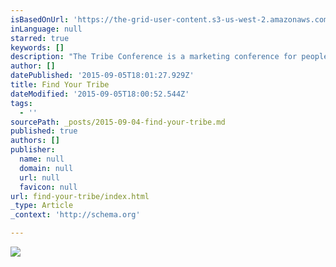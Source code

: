 ```yaml
---
isBasedOnUrl: 'https://the-grid-user-content.s3-us-west-2.amazonaws.com/a983fe77-2d88-4b99-a107-16e625d07d4e.jpg'
inLanguage: null
starred: true
keywords: []
description: "The Tribe Conference is a marketing conference for people who don't think of themselves as marketers. It's a gathering for writers, artists, and creative entrepreneurs to grow their craft, share their work, and get the attention their work deserves. Here are some of my highlights of the conference. The next conference is Sept. 16-18 2016 I hope you can attend. For more details visit tribeconference.com"
author: []
datePublished: '2015-09-05T18:01:27.929Z'
title: Find Your Tribe
dateModified: '2015-09-05T18:00:52.544Z'
tags:
  - ''
sourcePath: _posts/2015-09-04-find-your-tribe.md
published: true
authors: []
publisher:
  name: null
  domain: null
  url: null
  favicon: null
url: find-your-tribe/index.html
_type: Article
_context: 'http://schema.org'

---
```

![](https://the-grid-user-content.s3-us-west-2.amazonaws.com/a983fe77-2d88-4b99-a107-16e625d07d4e.jpg)